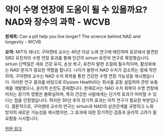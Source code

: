 # 약이 수명 연장에 도움이 될 수 있을까요? NAD와 장수의 과학 - WCVB

**원제목:** Can a pill help you live longer? The science behind NAD and longevity - WCVB

**요약:** MIT의 레너드 구아렌테 교수는 40년 이상 노화 연구에 매진하며 효모에서 발견된 SIR2 유전자의 수명 연장 효과를 통해 인간의 sirtuin 유전자 연구로 확장했습니다.  sirtuin 단백질은 세포 건강 유지, 손상 복구, 유전자 발현 조절에 필수적이며,  활성화에는 NAD 분자가 중요한 역할을 합니다.  나이가 들면서 NAD 수치가 감소하는 점에 착안하여,  구아렌테 교수는 NAD 수치 회복을 통한 건강한 수명 연장 가능성을 제시했습니다. 이러한 연구 결과를 바탕으로 Elysium Health라는 회사를 공동 설립하여 관련 보충제를 개발했으나,  윤리적 논란도 존재합니다.  현재로서는 NAD 수치 회복이 수명 연장에 미치는 장기적 영향은 불확실하며, 특히 건강한 사람에게는 단기적 효과가 미미할 수 있다는 점을 인정했습니다.  하지만  30년 후의 장기적 효과는 아직 연구가 필요한 부분입니다.  결론적으로,  구아렌테 교수의 연구는 sirtuin과 NAD의 상관관계를 규명하고 노화 방지의 새로운 가능성을 제시했지만,  그 효과에 대한 장기적인 검증과 윤리적 고려가 필요함을 시사합니다.

[원문 링크](https://www.wcvb.com/article/can-a-pill-help-you-live-longer-the-science-behind-nad-and-longevity/65480131)
